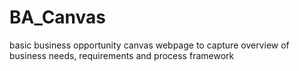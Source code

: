 # BA_Canvas
basic business opportunity canvas webpage to capture overview of business needs, requirements and process framework
